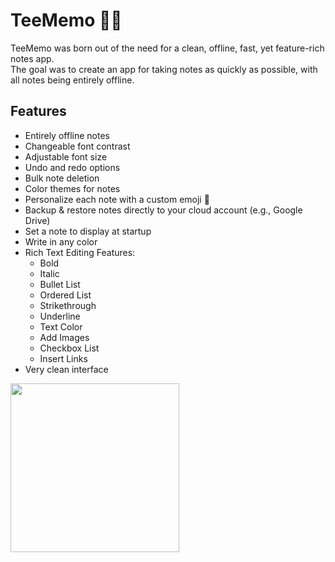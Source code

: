 # TeeMemo 📝🦉
TeeMemo was born out of the need for a clean, offline, fast, yet feature-rich notes app.  
The goal was to create an app for taking notes as quickly as possible, with all notes being entirely offline.
## Features
- Entirely offline notes
- Changeable font contrast
- Adjustable font size
- Undo and redo options
- Bulk note deletion
- Color themes for notes
- Personalize each note with a custom emoji 🦉
- Backup & restore notes directly to your cloud account (e.g., Google Drive)
- Set a note to display at startup
- Write in any color
- Rich Text Editing Features:
  - Bold
  - Italic
  - Bullet List
  - Ordered List
  - Strikethrough
  - Underline
  - Text Color
  - Add Images
  - Checkbox List
  - Insert Links
- Very clean interface

<a href="https://play.google.com">
    <img src="https://user-images.githubusercontent.com/92587825/277521178-29b7e0ef-f81b-4353-be42-5c65f7d4cfbe.png" width="270">
</a>
